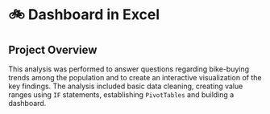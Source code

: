 # 🚲 Dashboard in Excel
## Project Overview
This analysis was performed to answer questions regarding bike-buying trends among the population and to create an interactive visualization of the key findings. The analysis included basic data cleaning, creating value ranges using <code style="color : name_color">IF</code> statements, establishing <code style="color : name_color">PivotTables</code>  and building a dashboard.
